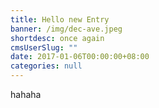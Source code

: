 ```yaml
---
title: Hello new Entry
banner: /img/dec-ave.jpeg
shortdesc: once again
cmsUserSlug: ""
date: 2017-01-06T00:00:00+08:00
categories: null
---
```


hahaha
